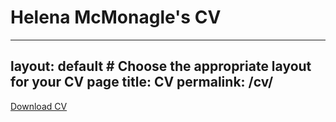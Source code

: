 # Helena McMonagle's CV

---
layout: default  # Choose the appropriate layout for your CV page
title: CV
permalink: /cv/
---

[Download CV](McMonagle_SAFS_UW_CV.pdf)
